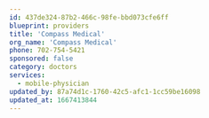 ```yaml
---
id: 437de324-87b2-466c-98fe-bbd073cfe6ff
blueprint: providers
title: 'Compass Medical'
org_name: 'Compass Medical'
phone: 702-754-5421
sponsored: false
category: doctors
services:
  - mobile-physician
updated_by: 87a74d1c-1760-42c5-afc1-1cc59be16098
updated_at: 1667413844
---
```

